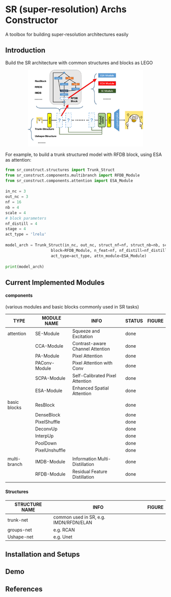 # SR (super-resolution) Archs Constructor

A toolbox for building super-resolution architectures easily

## Introduction

Build the SR architecture with common structures and blocks as LEGO

<p align="center">
  <img src="assets/figs/sr_archs.png" height=240>

For example, to build a trunk structured model with RFDB block, using ESA as attention:

```python
from sr_construct.structures import Trunk_Struct
from sr_construct.components.multibranch import RFDB_Module
from sr_construct.components.attention import ESA_Module

in_nc = 3
out_nc = 3
nf = 16
nb = 4
scale = 4
# block parameters
nf_distill = 4
stage = 4
act_type = 'lrelu'

model_arch = Trunk_Struct(in_nc, out_nc, struct_nf=nf, struct_nb=nb, scale=scale, 
                    block=RFDB_Module, n_feat=nf, nf_distill=nf_distill, stage=stage,
                    act_type=act_type, attn_module=ESA_Module)

print(model_arch)
```



## Current Implemented Modules

#### components

 (various modules and basic blocks commonly used in SR tasks)

| TYPE         | MODULE NAME    | INFO                             | STATUS | FIGURE |
| ------------ | -------------- | -------------------------------- | ------ | ------ |
| attention    | SE-Module      | Squeeze and Excitation           | done   |        |
|              | CCA-Module     | Contrast-aware Channel Attention | done   |        |
|              | PA-Module      | Pixel Attention                  | done   |        |
|              | PAConv-Module  | Pixel Attention with Conv        | done   |        |
|              | SCPA-Module    | Self-Calibrated Pixel Attention  | done   |        |
|              | ESA-Module     | Enhanced Spatial Attention       | done   |        |
|              |                |                                  |        |        |
| basic blocks | ResBlock       |                                  | done   |        |
|              | DenseBlock     |                                  | done   |        |
|              | PixelShuffle   |                                  | done   |        |
|              | DeconvUp       |                                  | done   |        |
|              | InterpUp       |                                  | done   |        |
|              | PoolDown       |                                  | done   |        |
|              | PixelUnshuffle |                                  | done   |        |
|              |                |                                  |        |        |
| multi-branch | IMDB-Module    | Information Multi-Distillation   | done   |        |
|              | RFDB-Module    | Residual Feature Distillation    | done   |        |
|              |                |                                  |        |        |



#### Structures

| STRUCTURE NAME | INFO                                   | FIGURE |
| -------------- | -------------------------------------- | ------ |
| trunk-net      | common used in SR, e.g. IMDN/RFDN/ELAN |        |
| groups-net     | e.g. RCAN                              |        |
| Ushape-net     | e.g. Unet                              |        |




## **Installation and Setups**





## **Demo**



## **References**


